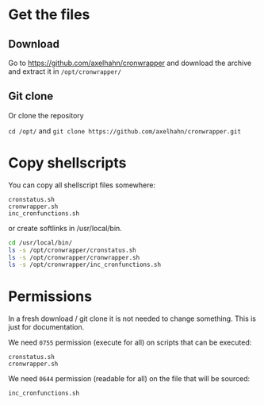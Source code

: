 # Get the files

## Download

Go to https://github.com/axelhahn/cronwrapper and download the archive and extract it
in `/opt/cronwrapper/`

## Git clone

Or clone the repository

`cd /opt/` and `git clone https://github.com/axelhahn/cronwrapper.git`

# Copy shellscripts

You can copy all shellscript files somewhere:

```text
cronstatus.sh
cronwrapper.sh
inc_cronfunctions.sh
```

or create softlinks in /usr/local/bin.

```bash
cd /usr/local/bin/
ls -s /opt/cronwrapper/cronstatus.sh
ls -s /opt/cronwrapper/cronwrapper.sh
ls -s /opt/cronwrapper/inc_cronfunctions.sh
```

# Permissions

In a fresh download / git clone it is not needed to change something. This is just for documentation.

We need `0755` permission (execute for all) on scripts that can be executed:

```text
cronstatus.sh
cronwrapper.sh
```

We need `0644` permission (readable for all) on the file that will be sourced:

```text
inc_cronfunctions.sh
```
